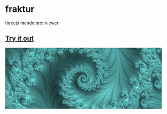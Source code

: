 # fraktur

threejs mandelbrot viewer

## [Try it out](https://codepen.io/oscarsaharoy/full/WNEjeBw)

![screenshot](https://github.com/OscarSaharoy/fraktur/blob/main/screenshot.jpg)
